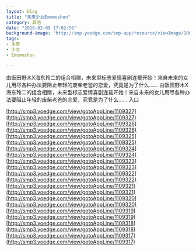 ```yaml
---
layout: blog
title: "未来少女Emomoshon"
category: 其他
date: "2018-02-09 17:02:56"
background-image: 'http://smp.yoedge.com/smp-app/resource/viewImage/1003778appline.png'
tags:
- 未来
- 少女
- Emomoshon

---
```

由饭田野木X海东玲二的组合相赠，未来型标志爱情喜剧连载开始！来自未来的女儿用尽各种办法要阻止年轻的废柴老爸的恋爱，究竟是为了什么……
由饭田野木X海东玲二的组合相赠，未来型标志爱情喜剧连载开始！来自未来的女儿用尽各种办法要阻止年轻的废柴老爸的恋爱，究竟是为了什么……
入口

[http://smp3.yoedge.com/view/gotoAppLine/1109327](http://smp3.yoedge.com/view/gotoAppLine/1109327)
[http://smp3.yoedge.com/view/gotoAppLine/1109326](http://smp3.yoedge.com/view/gotoAppLine/1109326)
[http://smp3.yoedge.com/view/gotoAppLine/1109325](http://smp3.yoedge.com/view/gotoAppLine/1109325)
[http://smp3.yoedge.com/view/gotoAppLine/1109324](http://smp3.yoedge.com/view/gotoAppLine/1109324)
[http://smp3.yoedge.com/view/gotoAppLine/1109323](http://smp3.yoedge.com/view/gotoAppLine/1109323)
[http://smp3.yoedge.com/view/gotoAppLine/1109322](http://smp3.yoedge.com/view/gotoAppLine/1109322)
[http://smp3.yoedge.com/view/gotoAppLine/1109321](http://smp3.yoedge.com/view/gotoAppLine/1109321)
[http://smp3.yoedge.com/view/gotoAppLine/1109320](http://smp3.yoedge.com/view/gotoAppLine/1109320)
[http://smp3.yoedge.com/view/gotoAppLine/1109319](http://smp3.yoedge.com/view/gotoAppLine/1109319)
[http://smp3.yoedge.com/view/gotoAppLine/1109318](http://smp3.yoedge.com/view/gotoAppLine/1109318)
[http://smp3.yoedge.com/view/gotoAppLine/1109317](http://smp3.yoedge.com/view/gotoAppLine/1109317)

        

